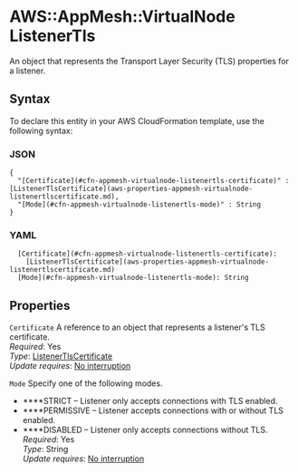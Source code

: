 # AWS::AppMesh::VirtualNode ListenerTls<a name="aws-properties-appmesh-virtualnode-listenertls"></a>

An object that represents the Transport Layer Security \(TLS\) properties for a listener\.

## Syntax<a name="aws-properties-appmesh-virtualnode-listenertls-syntax"></a>

To declare this entity in your AWS CloudFormation template, use the following syntax:

### JSON<a name="aws-properties-appmesh-virtualnode-listenertls-syntax.json"></a>

```
{
  "[Certificate](#cfn-appmesh-virtualnode-listenertls-certificate)" : [ListenerTlsCertificate](aws-properties-appmesh-virtualnode-listenertlscertificate.md),
  "[Mode](#cfn-appmesh-virtualnode-listenertls-mode)" : String
}
```

### YAML<a name="aws-properties-appmesh-virtualnode-listenertls-syntax.yaml"></a>

```
  [Certificate](#cfn-appmesh-virtualnode-listenertls-certificate): 
    [ListenerTlsCertificate](aws-properties-appmesh-virtualnode-listenertlscertificate.md)
  [Mode](#cfn-appmesh-virtualnode-listenertls-mode): String
```

## Properties<a name="aws-properties-appmesh-virtualnode-listenertls-properties"></a>

`Certificate`  <a name="cfn-appmesh-virtualnode-listenertls-certificate"></a>
A reference to an object that represents a listener's TLS certificate\.  
*Required*: Yes  
*Type*: [ListenerTlsCertificate](aws-properties-appmesh-virtualnode-listenertlscertificate.md)  
*Update requires*: [No interruption](https://docs.aws.amazon.com/AWSCloudFormation/latest/UserGuide/using-cfn-updating-stacks-update-behaviors.html#update-no-interrupt)

`Mode`  <a name="cfn-appmesh-virtualnode-listenertls-mode"></a>
Specify one of the following modes\.  
+ ****STRICT – Listener only accepts connections with TLS enabled\. 
+ ****PERMISSIVE – Listener accepts connections with or without TLS enabled\.
+ ****DISABLED – Listener only accepts connections without TLS\. 
*Required*: Yes  
*Type*: String  
*Update requires*: [No interruption](https://docs.aws.amazon.com/AWSCloudFormation/latest/UserGuide/using-cfn-updating-stacks-update-behaviors.html#update-no-interrupt)